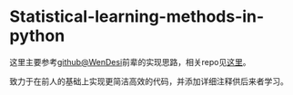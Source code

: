 # Statistical-learning-methods-in-python

这里主要参考[github@WenDesi][WenDesi]前辈的实现思路，相关repo见[这里][1]。

致力于在前人的基础上实现更简洁高效的代码，并添加详细注释供后来者学习。

[WenDesi]:https://github.com/WenDesi
[1]:https://github.com/WenDesi/lihang_book_algorithm